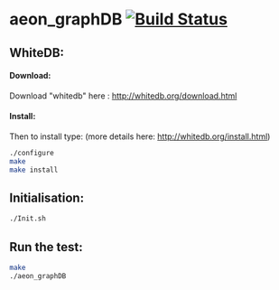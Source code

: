 # aeon_graphDB [![Build Status](https://magnum.travis-ci.com/yxdunc/aeon_graphDB.svg?token=gJpQJu4iTs5zdhckqwN6)](https://magnum.travis-ci.com/yxdunc/aeon_graphDB)


## WhiteDB:

#### Download:
Download "whitedb" here : http://whitedb.org/download.html

#### Install:
Then to install type: (more details here: http://whitedb.org/install.html)
```bash
./configure
make
make install
```

## Initialisation:
```bash
./Init.sh
```

## Run the test:

```bash
make
./aeon_graphDB
```
